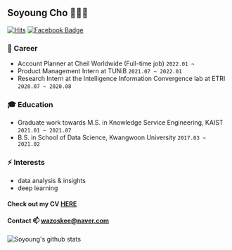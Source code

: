 ## Soyoung Cho 👩🏻‍💻

[![Hits](https://hits.seeyoufarm.com/api/count/incr/badge.svg?url=https%3A%2F%2Fgithub.com%2FSoYoungCho)](https://hits.seeyoufarm.com)
[![Facebook Badge](https://img.shields.io/badge/facebook-1877f2?style=flat-square&logo=facebook&logoColor=white&link=https://https://www.facebook.com/soyoung.cho.543/)](https://www.facebook.com/soyoung.cho.543/)

<!--[![Tech Blog Badge](http://img.shields.io/badge/-Tech%20blog-black?style=flat-square&logo=github&link=https://blog.naver.com/wazoskee)](https://blog.naver.com/wazoskee)-->

### 🔭 Career
- Account Planner at Cheil Worldwide (Full-time job) ```2022.01 ~```
- Product Management Intern at TUNiB ```2021.07 ~ 2022.01```
- Research Intern at the Intelligence Information Convergence lab at ETRI ```2020.07 ~ 2020.08```

### :mortar_board: Education
- Graduate work towards M.S. in Knowledge Service Engineering, KAIST `2021.01 ~ 2021.07`
- B.S. in School of Data Science, Kwangwoon University `2017.03 ~ 2021.02`

### ⚡ Interests
- data analysis & insights
- deep learning

#### Check out my CV [HERE](https://github.com/SoYoungCho/CV/blob/master/Soyoung_Cho_CV.pdf)
#### Contact 📫 wazoskee@naver.com

<!--
**SoYoungCho/SoYoungCho** is a ✨ _special_ ✨ repository because its `README.md` (this file) appears on your GitHub profile.

Here are some ideas to get you started:

- 🔭 I’m currently working on ...
- 🌱 I’m currently learning ...
- 👯 I’m looking to collaborate on ...
- 🤔 I’m looking for help with ...
- 💬 Ask me about ...
- 📫 How to reach me: ...
- 😄 Pronouns: ...
- ⚡ Fun fact: ...
-->

![Soyoung's github stats](https://github-readme-stats.vercel.app/api?username=SoYoungCho&show_icons=true&hide_border=true) 
